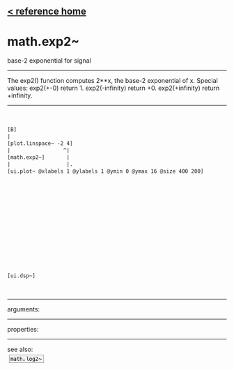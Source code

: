 [< reference home](index.html)
---

# math.exp2~


base-2 exponential for signal

---

The exp2() function computes 2**x, the base-2 exponential of x.
Special values:
exp2(+-0) return 1.
exp2(-infinity) return +0.
exp2(+infinity) return +infinity.
<br>


---


```


[B]
|
[plot.linspace~ -2 4]
|                 ^|
[math.exp2~]       |
|                  |.
[ui.plot~ @xlabels 1 @ylabels 1 @ymin 0 @ymax 16 @size 400 200]














[ui.dsp~]

            
```

---
arguments:


---
properties:


---
see also:<br>
[![math.log2~](img/object_math.log2~.png)](math.log2~.html)
